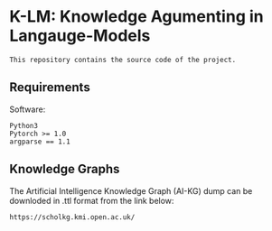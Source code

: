 
# K-LM: Knowledge Agumenting in Langauge-Models 

```
This repository contains the source code of the project.  
```
## Requirements

Software:
```
Python3
Pytorch >= 1.0
argparse == 1.1
```


## Knowledge Graphs
The Artificial Intelligence Knowledge Graph (AI-KG) dump can be downloded in .ttl format from the link below:

```
https://scholkg.kmi.open.ac.uk/
```
